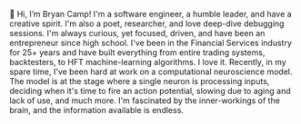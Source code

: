 👋 Hi, I’m Bryan Camp!
I'm a software engineer, a humble leader, and have a creative spirit.
I'm also a poet, researcher, and love deep-dive debugging sessions.
I'm always curious, yet focused, driven, and have been an entrepreneur since high school.
I've been in the Financial Services industry for 25+ years and have built everything from 
entire trading systems, backtesters, to HFT machine-learning algorithms. I love it.
Recently, in my spare time, I've been hard at work on a computational neuroscience model.
The model is at the stage where a single neuron is processing inputs, deciding when it's
time to fire an action potential, slowing due to aging and lack of use, and much more.
I'm fascinated by the inner-workings of the brain, and the information available is endless.

<!---
BryWillow/BryWillow is a ✨ special ✨ repository because its `README.md` (this file) appears on your GitHub profile.
You can click the Preview link to take a look at your changes.
--->
